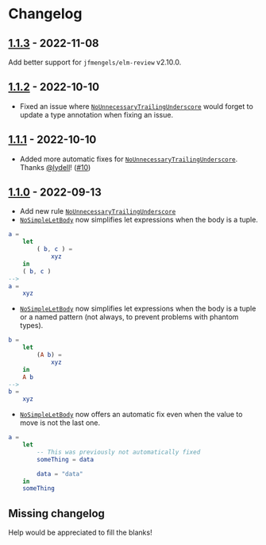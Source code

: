 # Changelog

## [1.1.3] - 2022-11-08

Add better support for `jfmengels/elm-review` v2.10.0.

## [1.1.2] - 2022-10-10

- Fixed an issue where [`NoUnnecessaryTrailingUnderscore`] would forget to update a type annotation when fixing an issue.


## [1.1.1] - 2022-10-10

- Added more automatic fixes for [`NoUnnecessaryTrailingUnderscore`]. Thanks [@lydell](https://github.com/lydell)! ([#10](https://github.com/jfmengels/elm-review-code-style/pull/10))

## [1.1.0] - 2022-09-13

- Add new rule [`NoUnnecessaryTrailingUnderscore`]
- [`NoSimpleLetBody`] now simplifies let expressions when the body is a tuple.
```elm
a =
    let
        ( b, c ) =
            xyz
    in
    ( b, c )
-->
a =
    xyz
```

- [`NoSimpleLetBody`] now simplifies let expressions when the body is a tuple or a named pattern (not always, to prevent problems with phantom types).

```elm
b =
    let
        (A b) =
            xyz
    in
    A b
-->
b =
    xyz
```

- [`NoSimpleLetBody`] now offers an automatic fix even when the value to move is not the last one.

```elm
a =
    let
        -- This was previously not automatically fixed
        someThing = data

        data = "data"
    in
    someThing
```

## Missing changelog

Help would be appreciated to fill the blanks!

[`NoSimpleLetBody`]: (https://package.elm-lang.org/packages/jfmengels/elm-review-code-style/latest/NoSimpleLetBody)
[`NoUnnecessaryTrailingUnderscore`]: (https://package.elm-lang.org/packages/jfmengels/elm-review-code-style/latest/NoUnnecessaryTrailingUnderscore)

[1.1.3]: https://github.com/jfmengels/elm-review-code-style/releases/tag/1.1.3
[1.1.2]: https://github.com/jfmengels/elm-review-code-style/releases/tag/1.1.2
[1.1.1]: https://github.com/jfmengels/elm-review-code-style/releases/tag/1.1.1
[1.1.0]: https://github.com/jfmengels/elm-review-code-style/releases/tag/1.1.0
